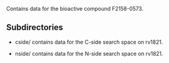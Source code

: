 Contains data for the bioactive compound F2158-0573.

## Subdirectories

- cside/ contains data for the C-side search space on rv1821.

- nside/ contains data for the N-side search space on rv1821.

